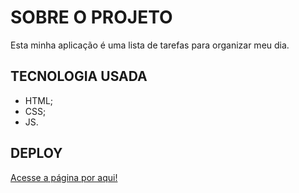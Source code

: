 # SOBRE O PROJETO

Esta minha aplicação é uma lista de tarefas para organizar meu dia.

## TECNOLOGIA USADA

- HTML;
- CSS;
- JS.

## DEPLOY
[Acesse a página por aqui!](https://joaopedroac.github.io/TODO-LIST/)